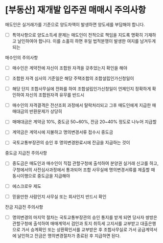 # [부동산] 재개발 입주권 매매시 주의사항

매도인은 실거래가를 기준으로 양도차액이 발생하면 양도세를 부담해야 합니다.
- [ ] 특약사항으로 양도소득세 문제는 매도인이 전적으로 책임을 지도록 명확히 기재하고 날인하여야 합니다. 이를 소홀히 하면 후일 법적분쟁이 발생한 여지를 남겨두게 되는 


매수인의 주의사항
- [ ] 매수인은 계약전에 자신이 조합원 자격을 갖추었는지 확인을 해야 
- [ ] 조합원 자격 심사의 기준일은 해당 주택조합의 조합설립인가신청일이 
- [ ] 해당 단지 조합사무실에 전화를 하여 조합설립인가신청일이 언제인지 정확하게 확인하여 자신의 조합원자격 유무를 반드시 
- [ ] 매수인의 자격결격은 전산조회 과정에서 탈락처리되고 그후 매도인에게 지급한 매매대금의 반환문제가 상당히 
- [ ] 매매대금은 계약금 10%, 중도금 50~60%, 잔금 20~40% 정도로 나누어 지급할 
- [ ] 계약금은 계약시에 지불하고 명의변경서류 접수시 중도금 
- [ ] 국토교통부장관의 승인 후 명의변경완료시에 잔금을 지급하는 것이 


중도금 지급전 주의사항
- [ ] 중도금은 매도인과 매수인이 직접 관할구청에 출석하여 분양권 실거래 신고를 하고, 구청에서의 사전심사과정에서 통과되어 조합 사무실에 명의변경서류를 제출할 때 동시이행으로 중도금을 지급해야 
- [ ] 에스크로우 제도
- [ ] 믿을만한 사람인지 사무실 또는 회사인지 반드시 확인 


잔금 지급전 주의사항
- [ ] 명의변경의 마지막 절차는 국토교통부장관의 승인 통지를 받게 되면 당사자 쌍방은 관할구청에 출석하여 매매계약서 검인과 토지 취득세 고지서를 교부받고 대출은행으로 가서 승계확인 또는 상환확인서를 교부받은 후 조합사무실로 가서 공급계약서에 날인하고 잔금은 명의변경절차가 종료된 후 지급하면 된다.